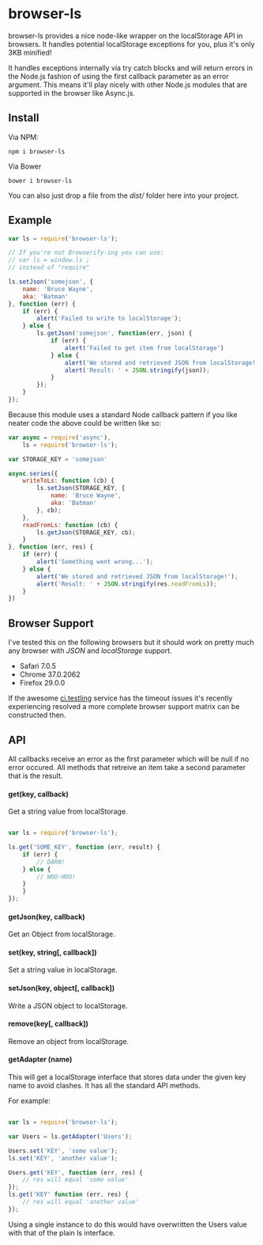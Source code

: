 browser-ls
=======

browser-ls provides a nice node-like wrapper on the localStorage API in 
browsers. It handles potential localStorage exceptions for you, plus 
it's only 3KB minified!

It handles exceptions internally via try catch blocks and will return errors in 
the Node.js fashion of using the first callback parameter as an error argument.
This means it'll play nicely with other Node.js modules that are supported in 
the browser like Async.js.

## Install 

Via NPM: 

```
npm i browser-ls
```

Via Bower

```
bower i browser-ls
```

You can also just drop a file from the _dist/_ folder here into your project.


## Example


```javascript
var ls = require('browser-ls');

// If you're not Browserify-ing you can use:
// var ls = window.ls ;
// instead of "require"

ls.setJson('somejson', {
	name: 'Bruce Wayne',
	aka: 'Batman'
}, function (err) {
	if (err) {
		alert('Failed to write to localStorage');
	} else {
		ls.getJson('somejson', function(err, json) {
			if (err) {
				alert('Failed to get item from localStorage')
			} else {
				alert('We stored and retrieved JSON from localStorage!');
				alert('Result: ' + JSON.stringify(json));
			}
		});
	}
});

```

Because this module uses a standard Node callback pattern if you like neater 
code the above could be written like so:

```javascript
var async = require('async'),
	ls = require('browser-ls');

var STORAGE_KEY = 'somejson'

async.series({
	writeToLs: function (cb) {
		ls.setJson(STORAGE_KEY, {
			name: 'Bruce Wayne',
			aka: 'Batman'
		}, cb);
	}, 
	readFromLs: function (cb) {
		ls.getJson(STORAGE_KEY, cb);
	}
}, function (err, res) {
	if (err) {
		alert('Something went wrong...');
	} else {
		alert('We stored and retrieved JSON from localStorage!');
		alert('Result: ' + JSON.stringify(res.readFromLs));
	}
})
```

## Browser Support
I've tested this on the following browsers but it should work on pretty much 
any browser with _JSON_ and _localStorage_ support. 

* Safari 7.0.5
* Chrome 37.0.2062
* Firefox 29.0.0

If the awesome
[ci.testling](https://ci.testling.com/) service has the timeout issues it's 
recently experiencing resolved a more complete browser support matrix can be 
constructed then.


## API
All callbacks receive an error as the first parameter which will be null if no 
error occured. All methods that retreive an item take a second parameter that 
is the result.

#### get(key, callback)
Get a string value from localStorage.

```javascript

var ls = require('browser-ls');

ls.get('SOME_KEY', function (err, result) {
	if (err) {
		// DARN!
	} else {
		// WOO-HOO!
	}
	}
});

```

#### getJson(key, callback)
Get an Object from localStorage.

#### set(key, string[, callback])
Set a string value in localStorage.

#### setJson(key, object[, callback])
Write a JSON object to localStorage.

#### remove(key[, callback])
Remove an object from localStorage.

#### getAdapter (name)
This will get a localStorage interface that stores data under the given key 
name to avoid clashes. It has all the standard API methods. 

For example:

```javascript

var ls = require('browser-ls');

var Users = ls.getAdapter('Users');

Users.set('KEY', 'some value');
ls.set('KEY', 'another value');

Users.get('KEY', function (err, res) {
	// res will equal 'some value'
});
ls.get('KEY' function (err, res) {
	// res will equal 'another value'
});

```

Using a single instance to do this would have overwritten the Users value with 
that of the plain ls interface.